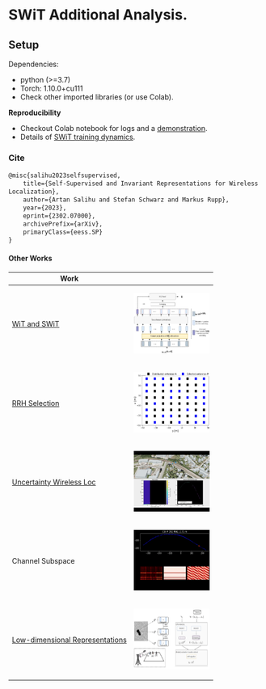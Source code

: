 # SWiT Additional Analysis.
## Setup
Dependencies: 
- python (>=3.7)
- Torch: 1.10.0+cu111
- Check other imported libraries (or use Colab).

**Reproducibility**  

- Checkout Colab notebook for logs and a [demonstration](https://drive.google.com/file/d/1BHFtmGYVj2VWEXTKWjAVp502mIyuBiTr/view?usp=sharing).
- Details of [SWiT training dynamics](swit_train_dynamic.txt).


### Cite
```
@misc{salihu2023selfsupervised,
    title={Self-Supervised and Invariant Representations for Wireless Localization},
    author={Artan Salihu and Stefan Schwarz and Markus Rupp},
    year={2023},
    eprint={2302.07000},
    archivePrefix={arXiv},
    primaryClass={eess.SP}
}
```

#### Other Works


|               Work       |   |  
|---------------------------------|---|
| [WiT and SWiT](https://ieeexplore.ieee.org/document/9253408)        | <p align="center"><img src="assets/18_02_Attention_Aided_WL-Page-7_v5.jpg" class="center" width="150" height="120"></p>  |
| [RRH Selection](https://ieeexplore.ieee.org/document/9815773) | <p align="center"><img src="assets/RRH_Selection.gif" class="center" width="150" height="120"></p> |
| [Uncertainty Wireless Loc](https://ieeexplore.ieee.org/document/9616218)        | <p align="center"><img src="assets/error_detection.gif" class="center" width="150" height="120"></p> |
| Channel Subspace                | <p align="center"><img src="assets/channel_subspace.gif" class="center" width="150" height="120"></p>|
| [Low-dimensional Representations](https://ieeexplore.ieee.org/document/9253408)        | <p align="center"><img src="assets/low_dim_rep_loc.jpg" class="center" width="150" height="120"></p>  |
